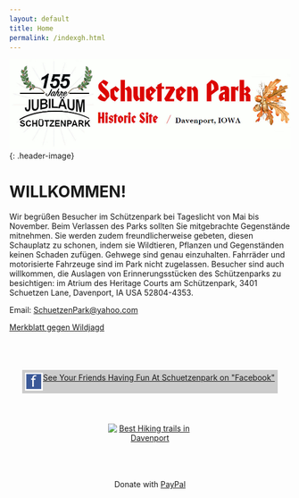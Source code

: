 ```yaml
---
layout: default
title: Home
permalink: /indexgh.html
---
```


![Schuetzen Park Historic Site](/assets/images/schuetzen-park.jpg)
{: .header-image}

# WILLKOMMEN!

Wir begrüßen Besucher im Schützenpark bei Tageslicht von Mai bis November. Beim Verlassen des Parks sollten Sie mitgebrachte Gegenstände mitnehmen. Sie werden zudem freundlicherweise gebeten, diesen Schauplatz zu schonen, indem sie Wildtieren, Pflanzen und Gegenständen keinen Schaden zufügen. Gehwege sind genau einzuhalten. Fahrräder und motorisierte Fahrzeuge sind im Park nicht zugelassen. Besucher sind auch willkommen, die Auslagen von Erinnerungsstücken des Schützenparks zu besichtigen: im Atrium des Heritage Courts am Schützenpark, 3401 Schuetzen Lane, Davenport, IA USA 52804-4353.

Email: [SchuetzenPark@yahoo.com](SchuetzenPark@yahoo.com)

[Merkblatt gegen Wildjagd](huntinggh.html)

<style>
    .header-image img {
        width: 90%;
    }
    .fancy * {
        text-align: center;
    }
    .fancy2 {
        display: flex;
        justify-content: center;
        align-items: center;
        height: 150px;
    }
</style>

<div class="row fancy" >
    <div class="col-sm-4">
        <div class="fancy2">
            <div style="background-color: #ccc;padding: 5px;">
            <a href="http://www.facebook.com/album.php?aid=2022179&id=1227008843&l=3c9ccca9df"><img src="/assets/images/facebook.gif" style="float: left;">
            See Your Friends Having Fun At Schuetzenpark on "Facebook"</a>
            </div>
        </div>
    </div>
    <div class="col-sm-4">
        <a href="https://threebestrated.com/hiking-trails-in-davenport-ia" style="display:inline-block; border:0;"><img style="width:150px; display:block;" width="150" src="https://threebestrated.com/awards/hiking_trails-davenport-2020-clr.svg" alt="Best Hiking trails in Davenport" /></a>
    </div>
    <div class="col-sm-4" style="line-height: 150px;">
        Donate with <a href="https://www.paypal.com/fundraiser/charity/2435895">PayPal</a>
    </div>
</div>
